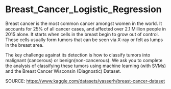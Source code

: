 # Breast_Cancer_Logistic_Regression

Breast cancer is the most common cancer amongst women in the world. It accounts for 25% of all cancer cases, and affected over 2.1 Million people in 2015 alone. It starts when cells in the breast begin to grow out of control. These cells usually form tumors that can be seen via X-ray or felt as lumps in the breast area.

The key challenge against its detection is how to classify tumors into malignant (cancerous) or benign(non-cancerous). We ask you to complete the analysis of classifying these tumors using machine learning (with SVMs) and the Breast Cancer Wisconsin (Diagnostic) Dataset.

SOURCE: https://www.kaggle.com/datasets/yasserh/breast-cancer-dataset
